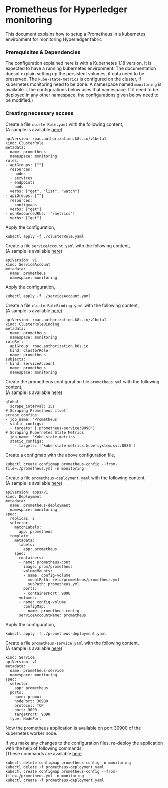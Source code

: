 # Prometheus for Hyperledger monitoring
This document explains how to setup a Prometheus in a kubernetes environment for monitoring Hyperledger fabric

### Prerequisites & Dependencies
The configuration explained here is with a Kubernetes 1.18 version. It is expected to have a running kubernetes environment. The documentation doesnt explain setting up the persistent volumes, if data need to be preserved.
The `kube-state-metrics` is configured on the cluster, if kubernetes monitoring need to be done.
A namespace named `monitoring` is available. (The configurations below uses that namespace. If it need to be deployed in any other  namespace, the configurations given below need to be modified.)
### Creating necessary access
Create a file `clusterRole.yaml` with the following content,   
(A sample is available [here](clusterRole.yaml))
```
apiVersion: rbac.authorization.k8s.io/v1beta1
kind: ClusterRole
metadata:
  name: prometheus
  namespace: monitoring
rules:
- apiGroups: [""]
  resources:
  - nodes
  - services
  - endpoints
  - pods
  verbs: ["get", "list", "watch"]
- apiGroups: [""]
  resources:
  - configmaps
  verbs: ["get"]
- nonResourceURLs: ["/metrics"]
  verbs: ["get"]
```
Apply the configuration,
```
kubectl apply -f ./clusterRole.yaml
```
Create a file `serviceAccount.yaml` with the  following content,   
(A sample is available [here](serviceAccount.yaml))
```
apiVersion: v1
kind: ServiceAccount
metadata:
  name: prometheus
  namespace: monitoring
```
Apply the configuration,
```
kubectl apply -f ./serviceAccount.yaml
```
Create a file `clusterRoleBinding.yaml` with the following content,  
(A sample is available [here](clusterRoleBinding.yaml))
```
apiVersion: rbac.authorization.k8s.io/v1beta1
kind: ClusterRoleBinding
metadata:
  name: prometheus
  namespace: monitoring
roleRef:
  apiGroup: rbac.authorization.k8s.io
  kind: ClusterRole
  name: prometheus
subjects:
- kind: ServiceAccount
  name: prometheus
  namespace: monitoring
```
Create the prometheus configuration file `prometheus.yml` with the following content,  
(A sample is available [here](prometheus.yml))
```
global:
  scrape_interval: 15s
# Scraping Prometheus itself
scrape_configs:
- job_name: 'Prometheus'
  static_configs:
  - targets: ['prometheus-service:9090']
# Scraping Kubernetes State Metrics
- job_name: 'Kube-state-metrics'
  static_configs:
    - targets: ['kube-state-metrics.kube-system.svc:8080']
```
Create a configmap with the above configuration file, 
```
kubectl create configmap prometheus-config --from-file=./prometheus.yml -n monitoring
```
Create a file `prometheus-deployment.yaml` with the following content,  
(A sample is available [here](prometheus-deployment.yaml))
```
apiVersion: apps/v1
kind: Deployment
metadata:
  name: prometheus-deployment
  namespace: monitoring
spec:
  replicas: 2
  selector:
    matchLabels:
      app: prometheus
  template:
    metadata:
      labels:
        app: prometheus
    spec:
      containers:
      - name: prometheus-cont
        image: prom/prometheus
        volumeMounts:
        - name: config-volume
          mountPath: /etc/prometheus/prometheus.yml
          subPath: prometheus.yml
        ports:
        - containerPort: 9090
      volumes:
      - name: config-volume
        configMap:
          name: prometheus-config
      serviceAccountName: prometheus
```
Apply the configuration,
```
kubectl apply -f ./prometheus-deployment.yaml
```
Create a file `prometheus-service.yaml` with the following content,  
(A sample is available [here](prometheus-service.yaml))
```
kind: Service
apiVersion: v1
metadata:
  name: prometheus-service
  namespace: monitoring
spec:
  selector:
    app: prometheus
  ports:
  - name: promui
    nodePort: 30900
    protocol: TCP
    port: 9090
    targetPort: 9090
  type: NodePort
```
Now the prometheus application is available on port 30900 of the kubernetes worker node.

If you make any changes to the configuration files, re-deploy the application with the help of following commands,  
(These commands are available [here](runPrometheus.sh)
```
kubectl delete configmap prometheus-config -n monitoring
kubectl delete -f prometheus-deployment.yaml 
kubectl create configmap prometheus-config --from-file=./prometheus.yml -n monitoring
kubectl create -f prometheus-deployment.yaml 
```
